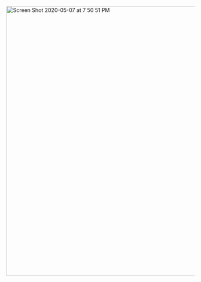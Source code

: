 <img width="721" alt="Screen Shot 2020-05-07 at 7 50 51 PM" src="https://user-images.githubusercontent.com/57469926/81359292-598f0880-909e-11ea-92f6-b36b3b14b64f.png">

